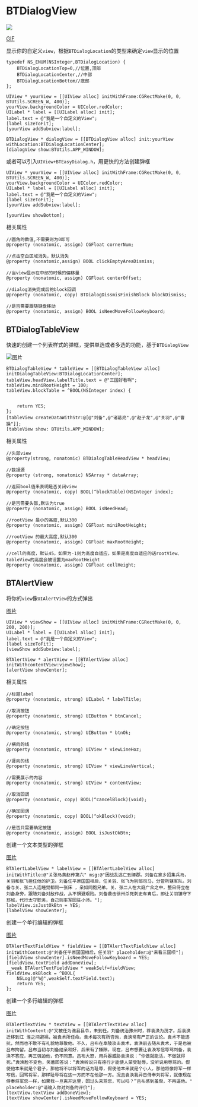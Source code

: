 # BTDialogView

![](https://upload-images.jianshu.io/upload_images/1243802-ac4bd16b4644bd99.gif)

[GIF](https://upload-images.jianshu.io/upload_images/1243802-ac4bd16b4644bd99.gif)

显示你的自定义```view```，根据```BTDialogLocation```的类型来确定```view```显示的位置

```
typedef NS_ENUM(NSInteger,BTDialogLocation) {
    BTDialogLocationTop=0,//位置,顶部
    BTDialogLocationCenter,//中部
    BTDialogLocationBottom//底部
};
```

```
UIView * yourView = [[UIView alloc] initWithFrame:CGRectMake(0, 0, BTUtils.SCREEN_W, 400)];
yourView.backgroundColor = UIColor.redColor;
UILabel * label = [[UILabel alloc] init];
label.text = @"我是一个自定义的View";
[label sizeToFit];
[yourView addSubview:label];
    
BTDialogView * dialogView = [[BTDialogView alloc] init:yourView withLocation:BTDialogLocationCenter];
[dialogView show:BTUtils.APP_WINDOW];
```

或者可以引入```UIView+BTEasyDialog.h```，用更快的方法创建弹框

```
UIView * yourView = [[UIView alloc] initWithFrame:CGRectMake(0, 0, BTUtils.SCREEN_W, 400)];
yourView.backgroundColor = UIColor.redColor;
UILabel * label = [[UILabel alloc] init];
label.text = @"我是一个自定义的View";
[label sizeToFit];
[yourView addSubview:label];

[yourView showBottom];
```

相关属性

```
//圆角的数值,不需要则为0即可
@property (nonatomic, assign) CGFloat cornerNum;

//点击空白区域消失，默认消失
@property (nonatomic,assign) BOOL clickEmptyAreaDismiss;

//当view显示在中部的时候的偏移量
@property (nonatomic, assign) CGFloat centerOffset;

//dialog消失完成后的block回调
@property (nonatomic, copy) BTDialogDissmisFinishBlock blockDismiss;

//是否需要跟随键盘移动
@property (nonatomic, assign) BOOL isNeedMoveFollowKeyboard;

```


## BTDialogTableView

快速的创建一个列表样式的弹框，提供单选或者多选的功能，基于```BTDialogView```


![图片](https://upload-images.jianshu.io/upload_images/1243802-31d5cac77d20293e.png)




```
BTDialogTableView * tableView = [[BTDialogTableView alloc] initDialogTableView:BTDialogLocationCenter];
tableView.headView.labelTitle.text = @"三国好看啊";
tableView.miniRootHeight = 100;
tableView.blockTable = ^BOOL(NSInteger index) {
        
        
	return YES;
};
[tableView createDataWithStr:@[@"刘备",@"诸葛亮",@"赵子龙",@"关羽",@"曹操"]];
[tableView show: BTUtils.APP_WINDOW];
```

相关属性

```
//头部view
@property(strong, nonatomic) BTDialogTableHeadView * headView;

//数据源
@property (strong, nonatomic) NSArray * dataArray;

//返回bool值来表明是否关闭view
@property (nonatomic, copy) BOOL(^blockTable)(NSInteger index);

//是否需要头部,默认为true
@property (nonatomic, assign) BOOL isNeedHead;

//rootView 最小的高度,默认300
@property (nonatomic, assign) CGFloat miniRootHeight;

//rootView 的最大高度,默认300
@property (nonatomic, assign) CGFloat maxRootHeight;

//cell的高度，默认45，如果为-1则为高度自适应，如果是高度自适应的话rootView、tableView的高度会被设置为maxRootHeight
@property (nonatomic, assign) CGFloat cellHeight;
```


## BTAlertView

将你的```view```像```UIAlertView```的方式弹出

[图片](https://upload-images.jianshu.io/upload_images/1243802-6d955dbbbbc02970.png?imageMogr2/auto-orient/strip%7CimageView2/2/w/1240)

```
UIView * viewShow = [[UIView alloc] initWithFrame:CGRectMake(0, 0, 200, 200)];
UILabel * label = [[UILabel alloc] init];
label.text = @"我是一个自定义的View";
[label sizeToFit];
[viewShow addSubview:label];
    
BTAlertView * alertView = [[BTAlertView alloc] initWithcontentView:viewShow];
[alertView showCenter];
```

相关属性

```
//标题label
@property (nonatomic, strong) UILabel * labelTitle;

//取消按钮
@property (nonatomic, strong) UIButton * btnCancel;

//确定按钮
@property (nonatomic, strong) UIButton * btnOk;

//横向的线
@property (nonatomic, strong) UIView * viewLineHoz;

//竖向的线
@property (nonatomic, strong) UIView * viewLineVertical;

//需要展示的内容
@property (nonatomic, strong) UIView * contentView;

//取消回调
@property (nonatomic, copy) BOOL(^cancelBlock)(void);

//确定回调
@property (nonatomic, copy) BOOL(^okBlock)(void);

//是否只需要确定按钮
@property (nonatomic, assign) BOOL isJustOkBtn;

```

创建一个文本类型的弹框

[图片](https://upload-images.jianshu.io/upload_images/1243802-42ca9d4a20664ca4.png?imageMogr2/auto-orient/strip%7CimageView2/2/w/1240)

```
BTAlertLabelView * labelView = [[BTAlertLabelView alloc] initWithTitle:@"关张马黄赵传第六" msg:@"因战乱逃亡到涿郡。刘备在家乡招集兵马，关羽和张飞担任他的护卫。刘备任平原国国相后，任关羽、张飞为别部司马，分管所辖军队。刘备与关、张二人连睡觉都同一张床 ，亲如同胞兄弟。关、张二人在大庭广众之中，整日侍立在刘备身旁，跟随刘备对敌作战，从不惧避艰险。刘备袭击徐州杀死刺史车胄后，即让关羽镇守下邳城，代行太守职务，自己则率军回驻小沛。"];
labelView.isJustOkBtn = YES;
[labelView showCenter];
```

创建一个单行编辑的弹框

[图片](https://upload-images.jianshu.io/upload_images/1243802-91326af89f21b725.png?imageMogr2/auto-orient/strip%7CimageView2/2/w/1240)

```
BTAlertTextFieldView * fieldView = [[BTAlertTextFieldView alloc] initWithContent:@"刘备任平原国国相后，任关羽" placeholder:@"来看三国呗"];
[fieldView showCenter].isNeedMoveFollowKeyboard = YES;
[fieldView.textField addDoneView];
__weak BTAlertTextFieldView * weakSelf=fieldView;
fieldView.okBlock = ^BOOL{
    NSLog(@"%@",weakSelf.textField.text);
    return YES;
};
```

创建一个多行编辑的弹框

[图片](https://upload-images.jianshu.io/upload_images/1243802-adeb5f24289aa63b.png?imageMogr2/auto-orient/strip%7CimageView2/2/w/1240)

```
BTAlertTextView * textView = [[BTAlertTextView alloc] initWithContent:@"又被任为谯县县令，未到任。刘备统治豫州时，荐袁涣为茂才。后袁涣迁移到江 淮之间避祸，被袁术所任命。袁术每次有所咨询，袁涣常有严正的议论。袁术不能违抗，然而也不敢不有礼貌地尊敬他。不久，吕布在阜陵攻击袁术，袁涣前去随从袁术，于是也被吕布拘留。吕布当初与刘备结亲和好，后来有了嫌隙。现在，吕布想要让袁涣写信辱骂刘备，袁涣不答应，再三强迫他，仍不同意。吕布大怒，用兵器威胁袁涣说：“你做就能活，不做就得死。”袁涣脸不变色，笑着回答说：“袁涣听说只有德行才能使人蒙受耻辱，没听说用辱骂的。假使他本来就是个君子，那他将不以将军的话为耻辱，假使他本来就是个小人，那他将像将军一样写信，回骂将军，那样耻辱将在这一方而不在他那一方。况且袁涣我异日侍奉刘将军，就像现在侍奉将军您一样，如果我一旦离开这里，回过头来骂您，可以吗？”吕布感到羞惭，不再逼他。" placeholder:@"请输入你对刘备的评价"];
[textView.textView addDoneView];
[textView showCenter].isNeedMoveFollowKeyboard = YES;
```